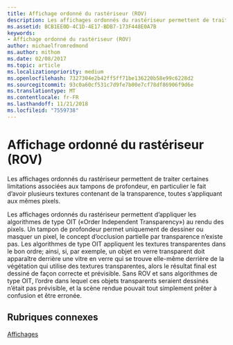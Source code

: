```yaml
---
title: Affichage ordonné du rastériseur (ROV)
description: Les affichages ordonnés du rastériseur permettent de traiter certaines limitations associées aux tampons de profondeur, en particulier le fait d’avoir plusieurs textures contenant de la transparence, toutes s’appliquant aux mêmes pixels.
ms.assetid: BCB1EE0D-4C1D-4E17-BDB7-173F448E0A7B
keywords:
- Affichage ordonné du rastériseur (ROV)
author: michaelfromredmond
ms.author: mithom
ms.date: 02/08/2017
ms.topic: article
ms.localizationpriority: medium
ms.openlocfilehash: 7327304e2b42ff5ff71be136220b58e99c6228d2
ms.sourcegitcommit: 93c0a60cf531c7d9fe7b00e7cf78df86906f9d6e
ms.translationtype: MT
ms.contentlocale: fr-FR
ms.lasthandoff: 11/21/2018
ms.locfileid: "7559738"
---
```

# <a name="rasterizer-ordered-view-rov"></a>Affichage ordonné du rastériseur (ROV)


Les affichages ordonnés du rastériseur permettent de traiter certaines limitations associées aux tampons de profondeur, en particulier le fait d’avoir plusieurs textures contenant de la transparence, toutes s’appliquant aux mêmes pixels.

Les affichages ordonnés du rastériseur permettent d’appliquer les algorithmes de type OIT («Order Independent Transparency») au rendu des pixels. Un tampon de profondeur permet uniquement de dessiner ou masquer un pixel, le concept d’occlusion partielle par transparence n’existe pas. Les algorithmes de type OIT appliquent les textures transparentes dans le bon ordre; ainsi, si, par exemple, un objet en verre transparent doit apparaître derrière une vitre en verre qui se trouve elle-même derrière de la végétation qui utilise des textures transparentes, alors le résultat final est dessiné de façon correcte et prévisible. Sans ROV et sans algorithmes de type OIT, l’ordre dans lequel ces objets transparents seraient dessinés n’était pas prévisible, et la scène rendue pouvait tout simplement prêter à confusion et être erronée.

## <a name="span-idrelated-topicsspanrelated-topics"></a><span id="related-topics"></span>Rubriques connexes


[Affichages](views.md)

 

 




